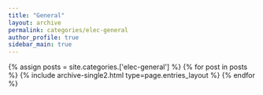```yaml
---
title: "General"
layout: archive
permalink: categories/elec-general
author_profile: true
sidebar_main: true
---
```



{% assign posts = site.categories.['elec-general'] %}
{% for post in posts %} {% include archive-single2.html type=page.entries_layout %} {% endfor %}